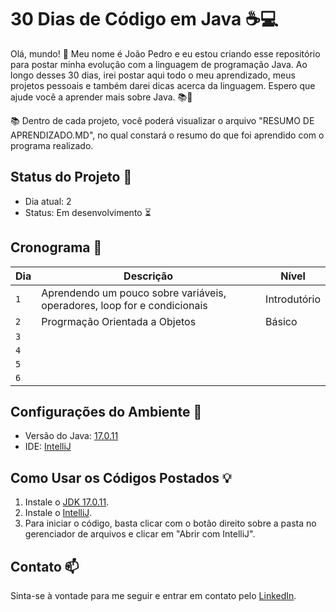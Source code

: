 <p align="center">

# 30 Dias de Código em Java :coffee::computer:

Olá, mundo! :wave: Meu nome é João Pedro e eu estou criando esse repositório para postar minha evolução com a linguagem de programação Java. Ao longo desses 30 dias, irei postar aqui todo o meu aprendizado, meus projetos pessoais e também darei dicas acerca da linguagem. Espero que ajude você a aprender mais sobre Java. :books::rocket:

 :books: Dentro de cada projeto, você poderá visualizar o arquivo "RESUMO DE APRENDIZADO.MD", no qual constará o resumo do que foi aprendido com o programa realizado.

## Status do Projeto :construction:

- Dia atual: 2
- Status: Em desenvolvimento :hourglass_flowing_sand:

## Cronograma :calendar:

| Dia | Descrição | Nível |
| --- | --------- | ----- |
| `1`   |Aprendendo um pouco sobre variáveis, operadores, loop for e condicionais           |   Introdutório   |
| `2`  | Progrmação Orientada a Objetos        |  Básico     |
| `3`  |           |       |
| `4`  |           |       |
| `5`  |           |       |
| `6`  |           |       |


## Configurações do Ambiente :wrench:

- Versão do Java: [17.0.11](https://www.oracle.com/java/technologies/downloads/)
- IDE: [IntelliJ](https://www.jetbrains.com/idea/download/?fromIDE=)

## Como Usar os Códigos Postados :bulb:

1. Instale o [JDK 17.0.11](https://www.oracle.com/java/technologies/downloads/).
2. Instale o [IntelliJ](https://www.jetbrains.com/idea/download/?fromIDE=).
3. Para iniciar o código, basta clicar com o botão direito sobre a pasta no gerenciador de arquivos e clicar em "Abrir com IntelliJ".

## Contato :mailbox:

Sinta-se à vontade para me seguir e entrar em contato pelo [LinkedIn](https://www.jetbrains.com/pt-br/idea/download/).

</p>

